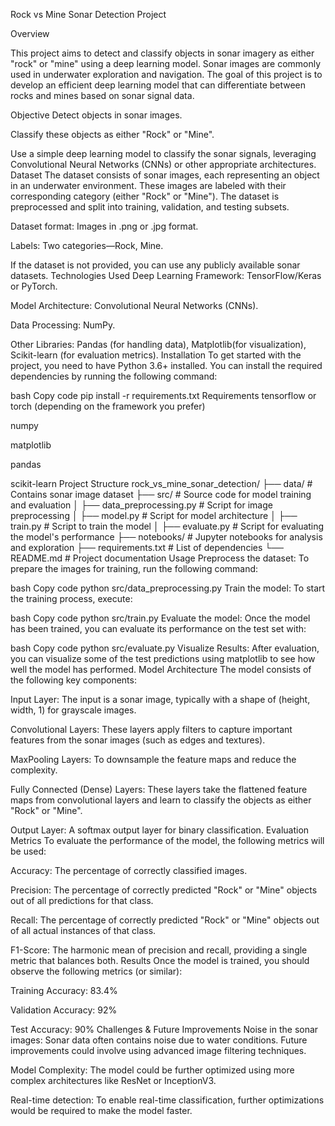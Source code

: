 Rock vs Mine Sonar Detection Project

Overview

This project aims to detect and classify objects in sonar imagery as either "rock" or "mine" using a deep learning model. Sonar images are commonly used in underwater exploration and navigation. The goal of this project is to develop an efficient deep learning model that can differentiate between rocks and mines based on sonar signal data.

Objective
Detect objects in sonar images.

Classify these objects as either "Rock" or "Mine".

Use a simple deep learning model to classify the sonar signals, leveraging Convolutional Neural Networks (CNNs) or other appropriate architectures.
Dataset
The dataset consists of sonar images, each representing an object in an underwater environment. These images are labeled with their corresponding category (either "Rock" or "Mine"). The dataset is preprocessed and split into training, validation, and testing subsets.

Dataset format: Images in .png or .jpg format.

Labels: Two categories—Rock, Mine.

If the dataset is not provided, you can use any publicly available sonar datasets.
Technologies Used
Deep Learning Framework: TensorFlow/Keras or PyTorch.

Model Architecture: Convolutional Neural Networks (CNNs).

Data Processing: NumPy.

Other Libraries: Pandas (for handling data), Matplotlib(for visualization), Scikit-learn (for evaluation metrics).
Installation
To get started with the project, you need to have Python 3.6+ installed. You can install the required dependencies by running the following command:

bash
Copy code
pip install -r requirements.txt
Requirements
tensorflow or torch (depending on the framework you prefer)

numpy

matplotlib

pandas

scikit-learn
Project Structure
rock_vs_mine_sonar_detection/
├── data/                      # Contains sonar image dataset
├── src/                       # Source code for model training and evaluation
│   ├── data_preprocessing.py  # Script for image preprocessing
│   ├── model.py               # Script for model architecture
│   ├── train.py               # Script to train the model
│   ├── evaluate.py            # Script for evaluating the model's performance
├── notebooks/                 # Jupyter notebooks for analysis and exploration
├── requirements.txt           # List of dependencies
└── README.md                  # Project documentation
Usage
Preprocess the dataset:
To prepare the images for training, run the following command:

bash
Copy code
python src/data_preprocessing.py
Train the model:
To start the training process, execute:

bash
Copy code
python src/train.py
Evaluate the model:
Once the model has been trained, you can evaluate its performance on the test set with:

bash
Copy code
python src/evaluate.py
Visualize Results:
After evaluation, you can visualize some of the test predictions using matplotlib to see how well the model has performed.
Model Architecture
The model consists of the following key components:

Input Layer: The input is a sonar image, typically with a shape of (height, width, 1) for grayscale images.

Convolutional Layers: These layers apply filters to capture important features from the sonar images (such as edges and textures).

MaxPooling Layers: To downsample the feature maps and reduce the complexity.

Fully Connected (Dense) Layers: These layers take the flattened feature maps from convolutional layers and learn to classify the objects as either "Rock" or "Mine".

Output Layer: A softmax output layer for binary classification.
Evaluation Metrics
To evaluate the performance of the model, the following metrics will be used:

Accuracy: The percentage of correctly classified images.

Precision: The percentage of correctly predicted "Rock" or "Mine" objects out of all predictions for that class.

Recall: The percentage of correctly predicted "Rock" or "Mine" objects out of all actual instances of that class.

F1-Score: The harmonic mean of precision and recall, providing a single metric that balances both.
Results
Once the model is trained, you should observe the following metrics (or similar):

Training Accuracy: 83.4%

Validation Accuracy: 92%

Test Accuracy: 90%
Challenges & Future Improvements
Noise in the sonar images: Sonar data often contains noise due to water conditions. Future improvements could involve using advanced image filtering techniques.

Model Complexity: The model could be further optimized using more complex architectures like ResNet or InceptionV3.

Real-time detection: To enable real-time classification, further optimizations would be required to make the model faster.

